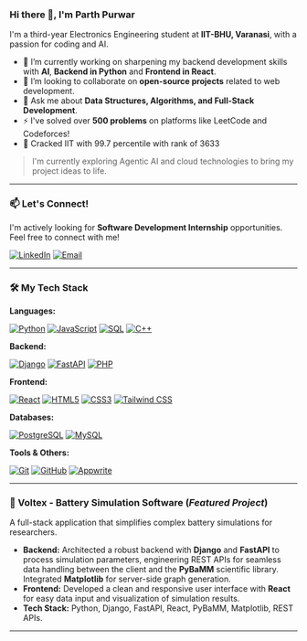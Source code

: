 ### Hi there 👋, I'm Parth Purwar

I'm a third-year Electronics Engineering student at **IIT-BHU, Varanasi**, with a passion for coding and AI. 

- 🔭 I’m currently working on sharpening my backend development skills with **AI**, **Backend in Python** and **Frontend in React**.
- 👯 I’m looking to collaborate on **open-source projects** related to web development.
- 💬 Ask me about **Data Structures, Algorithms, and Full-Stack Development**.
- ⚡ I've solved over **500 problems** on platforms like LeetCode and Codeforces!
- 🧠 Cracked IIT with 99.7 percentile with rank of 3633
 > I'm currently exploring Agentic AI and cloud technologies to bring my project ideas to life.
---

### 📫 Let's Connect!

I'm actively looking for **Software Development Internship** opportunities. Feel free to connect with me!

<p align="left">
  <a href="https://www.linkedin.com/in/parth-purwar-32b315282" target="_blank"><img src="https://img.shields.io/badge/LinkedIn-0077B5.svg?logo=linkedin&logoColor=white" alt="LinkedIn"></a>
  <a href="mailto:parthpurwar406@gmail.com"><img src="https://img.shields.io/badge/Email-D14836.svg?logo=gmail&logoColor=white" alt="Email"></a>
</p>

---
### 🛠️ My Tech Stack


**Languages:**
<p>
  <a href="#"><img alt="Python" src="https://img.shields.io/badge/Python-3776AB.svg?logo=python&logoColor=white"></a>
  <a href="#"><img alt="JavaScript" src="https://img.shields.io/badge/JavaScript-F7DF1E.svg?logo=javascript&logoColor=black"></a>
  <a href="#"><img alt="SQL" src="https://img.shields.io/badge/SQL-4479A1.svg?logo=sql&logoColor=white"></a>
  <a href="#"><img alt="C++" src="https://img.shields.io/badge/C++-00599C.svg?logo=c%2B%2B&logoColor=white"></a>
</p>


**Backend:**
<p>
  <a href="#"><img alt="Django" src="https://img.shields.io/badge/Django-092E20.svg?logo=django&logoColor=white"></a>
  <a href="#"><img alt="FastAPI" src="https://img.shields.io/badge/FastAPI-009688.svg?logo=fastapi&logoColor=white"></a>
  <a href="#"><img alt="PHP" src="https://img.shields.io/badge/PHP-777BB4.svg?logo=php&logoColor=white"></a>
</p>

**Frontend:**
<p>
  <a href="#"><img alt="React" src="https://img.shields.io/badge/React-61DAFB.svg?logo=react&logoColor=black"></a>
  <a href="#"><img alt="HTML5" src="https://img.shields.io/badge/HTML5-E34F26.svg?logo=html5&logoColor=white"></a>
  <a href="#"><img alt="CSS3" src="https://img.shields.io/badge/CSS3-1572B6.svg?logo=css3&logoColor=white"></a>
  <a href="#"><img alt="Tailwind CSS" src="https://img.shields.io/badge/Tailwind%20CSS-06B6D4.svg?logo=tailwind-css&logoColor=white"></a>
</p>


**Databases:**
<p>
  <a href="#"><img alt="PostgreSQL" src="https://img.shields.io/badge/PostgreSQL-4169E1.svg?logo=postgresql&logoColor=white"></a>
  <a href="#"><img alt="MySQL" src="https://img.shields.io/badge/MySQL-4479A1.svg?logo=mysql&logoColor=white"></a>
</p>

**Tools & Others:**
<p>
  <a href="#"><img alt="Git" src="https://img.shields.io/badge/Git-F05032.svg?logo=git&logoColor=white"></a>
  <a href="#"><img alt="GitHub" src="https://img.shields.io/badge/GitHub-181717.svg?logo=github&logoColor=white"></a>
  <a href="#"><img alt="Appwrite" src="https://img.shields.io/badge/Appwrite-F02E65.svg?logo=appwrite&logoColor=white"></a>
</p>

---

### 🚀 Voltex - Battery Simulation Software (_Featured Project_)

  A full-stack application that simplifies complex battery simulations for researchers.
  - **Backend:** Architected a robust backend with <b>Django</b> and <b>FastAPI</b> to process simulation parameters, engineering REST APIs for seamless data handling between the client and the <b>PyBaMM</b> scientific library. Integrated <b>Matplotlib</b> for server-side graph generation.
  - **Frontend:** Developed a clean and responsive user interface with <b>React</b> for easy data input and visualization of simulation results.
  - **Tech Stack:** Python, Django, FastAPI, React, PyBaMM, Matplotlib, REST APIs.

---
 


